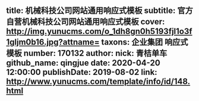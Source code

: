 title: 机械科技公司网站通用响应式模板
subtitle: 官方自营机械科技公司网站通用响应式模板
cover: http://img.yunucms.com/o_1dh8gn0h5193fjl1o3f1gljm0b16.jpg?attname=
taxons: 企业集团 响应式模板
number: 170132
author:
  nick: 青桔单车
  github_name: qingjue
date: 2020-04-20 12:00:00
publishDate: 2019-08-02
link: http://www.yunucms.com/template/info/id/148.html
---